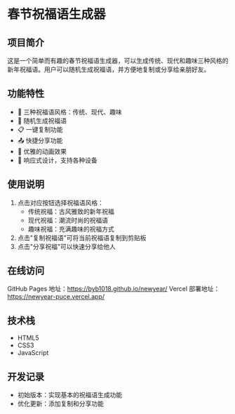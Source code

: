 # 春节祝福语生成器

## 项目简介
这是一个简单而有趣的春节祝福语生成器，可以生成传统、现代和趣味三种风格的新年祝福语。用户可以随机生成祝福语，并方便地复制或分享给亲朋好友。

## 功能特性
- 🎯 三种祝福语风格：传统、现代、趣味
- 🎲 随机生成祝福语
- 📋 一键复制功能
- 📤 快捷分享功能
- 🎨 优雅的动画效果
- 📱 响应式设计，支持各种设备

## 使用说明
1. 点击对应按钮选择祝福语风格：
   - 传统祝福：古风雅致的新年祝福
   - 现代祝福：潮流时尚的祝福语
   - 趣味祝福：充满趣味的祝福方式
2. 点击"复制祝福语"可将当前祝福语复制到剪贴板
3. 点击"分享祝福"可以快速分享给他人

## 在线访问
GitHub Pages 地址：https://byb1018.github.io/newyear/
Vercel 部署地址：https://newyear-puce.vercel.app/

## 技术栈
- HTML5
- CSS3
- JavaScript

## 开发记录
- 初始版本：实现基本的祝福语生成功能
- 优化更新：添加复制和分享功能 